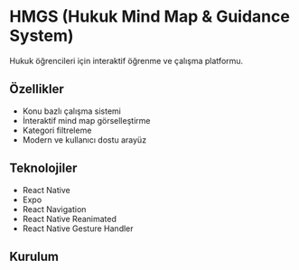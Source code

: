 # HMGS (Hukuk Mind Map & Guidance System)

Hukuk öğrencileri için interaktif öğrenme ve çalışma platformu.

## Özellikler

- Konu bazlı çalışma sistemi
- İnteraktif mind map görselleştirme
- Kategori filtreleme
- Modern ve kullanıcı dostu arayüz

## Teknolojiler

- React Native
- Expo
- React Navigation
- React Native Reanimated
- React Native Gesture Handler

## Kurulum
